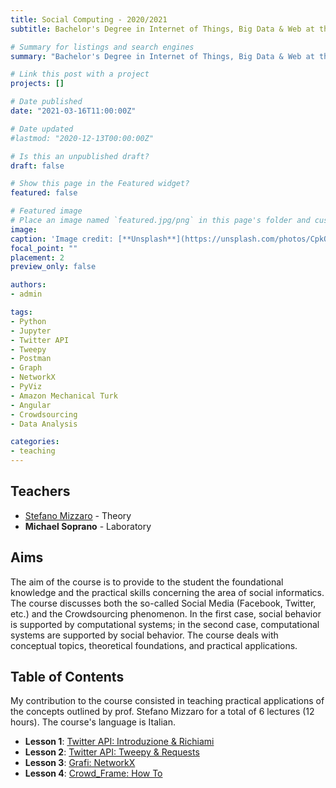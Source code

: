 ```yaml
---
title: Social Computing - 2020/2021
subtitle: Bachelor's Degree in Internet of Things, Big Data & Web at the University of Udine, Academic Year 2020/2021

# Summary for listings and search engines
summary: "Bachelor's Degree in Internet of Things, Big Data & Web at the University of Udine. Academic Year 2020/2021. Lectures: 6. Hours: 12"

# Link this post with a project
projects: []

# Date published
date: "2021-03-16T11:00:00Z"

# Date updated
#lastmod: "2020-12-13T00:00:00Z"

# Is this an unpublished draft?
draft: false

# Show this page in the Featured widget?
featured: false

# Featured image
# Place an image named `featured.jpg/png` in this page's folder and customize its options here.
image:
caption: 'Image credit: [**Unsplash**](https://unsplash.com/photos/CpkOjOcXdUY)'
focal_point: ""
placement: 2
preview_only: false

authors:
- admin

tags:
- Python
- Jupyter
- Twitter API
- Tweepy
- Postman
- Graph
- NetworkX
- PyViz
- Amazon Mechanical Turk
- Angular
- Crowdsourcing
- Data Analysis

categories:
- teaching
---
```


## Teachers

- [Stefano Mizzaro](https://users.dimi.uniud.it/~stefano.mizzaro/ "Stefano Mizzaro") - Theory
- **Michael Soprano** - Laboratory

## Aims

The aim of the course is to provide to the student the foundational knowledge and the
practical skills concerning the area of social informatics.
The course discusses both the so-called Social Media (Facebook, Twitter, etc.)
and the Crowdsourcing phenomenon. In the first case, social behavior is supported by
computational systems; in the second case, computational systems are supported by social behavior.
The course deals with conceptual topics, theoretical foundations, and practical applications.

## Table of Contents

My contribution to the course consisted in teaching practical applications of the concepts outlined by prof. Stefano Mizzaro
for a total of 6 lectures (12 hours). The course's language is Italian.

- **Lesson 1**: [Twitter API: Introduzione & Richiami](https://www.dropbox.com/s/m71dwyjtk3uimvv/SC_MS_1_Twitter_API_Intro_Ric.pptx?dl=0)
- **Lesson 2**: [Twitter API: Tweepy & Requests](https://www.dropbox.com/s/qmei4q5rauxqaxv/SC_MS_2-Twitter_API_Tweepy_Req.pptx?dl=0)
- **Lesson 3**: [Grafi: NetworkX](https://www.dropbox.com/s/cufccvjko8g7fw7/SC_MS_3_Grafi_NetworkX.pptx?dl=0)
- **Lesson 4**: [Crowd_Frame: How To](https://www.dropbox.com/s/pj6jlhkw5nwe6vy/SC_MS_4_Crowd_Frame.pptx?dl=0)  
